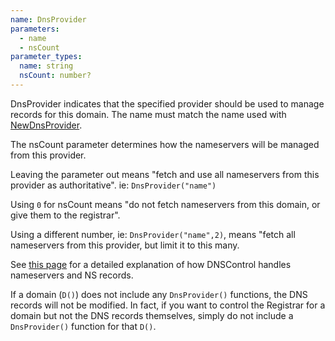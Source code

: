 ```yaml
---
name: DnsProvider
parameters:
  - name
  - nsCount
parameter_types:
  name: string
  nsCount: number?
---
```


DnsProvider indicates that the specified provider should be used to manage
records for this domain. The name must match the name used with [NewDnsProvider](../global/NewDnsProvider.md).

The nsCount parameter determines how the nameservers will be managed from this provider.

Leaving the parameter out means "fetch and use all nameservers from this provider as authoritative". ie: `DnsProvider("name")`

Using `0` for nsCount means "do not fetch nameservers from this domain, or give them to the registrar".

Using a different number, ie: `DnsProvider("name",2)`, means "fetch all nameservers from this provider,
but limit it to this many.

See [this page](../../nameservers.md) for a detailed explanation of how DNSControl handles nameservers and NS records.

If a domain (`D()`) does not include any `DnsProvider()` functions,
the DNS records will not be modified. In fact, if you want to control
the Registrar for a domain but not the DNS records themselves, simply
do not include a `DnsProvider()` function for that `D()`.
